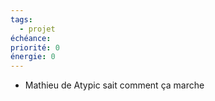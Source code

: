 ```yaml
---
tags:
  - projet
échéance: 
priorité: 0
énergie: 0
---
```

- Mathieu de Atypic sait comment ça marche
